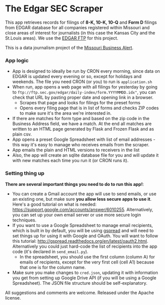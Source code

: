 # The Edgar SEC Scraper

This app retrieves records for filings of **8-K, 10-K, 10-Q** and **Form D** filings from EDGAR database for all companies registered within Missouri and close areas of interest for journalists (in this case the Kansas City and the St.Louis areas). We use the [EDGAR FTP](ftp://ftp.sec.gov/edgar) for this project.

This is a data journalism project of the [Missouri Business Alert](http://www.missouribusinessalert.com).

### App logic

* App is designed to ideally be run by CRON every morning, since data on EDGAR is updated every evening or so, except for holidays and weekends. The file you need CRON (or you) to run is ```application.sh```
* When run, app opens a web page with all filings for yesterday by going to ```ftp://ftp.sec.gov/edgar/daily-index/form.YYYYMMDD.idx"```, you can check that URL by pasting proper date and opening link in a browser.
  * Scrapes that page and looks for filings for the preset forms
  * Opens every filing page that is in list of forms and checks ZIP codes to make sure it's the area we're interested in.
* If there are matches for form type and based on the zip code in the Business Address field, we have a match. At the end all matches are written to an HTML page generated by Flask and Frozen Flask and as plain csv.
* App opens a preset Google Spreadsheet with list of email addresses - this way it's easy to manage who receives emails from the scraper.
* App emails the plain and HTML versions to receivers in the list
* Also, the app will create an sqlite database file for you and will update it with new matches each time you run it (or CRON runs it).


### Setting thing up

**There are several important things you need to do to run this app!**:
+ You can create a Gmail account the app will use to send emails, or use an existing one, but make sure **you allow less secure apps to use it**. Here's a good tutorial on what is needed: https://support.google.com/accounts/answer/6010255. Alternatively, you can set up your own email server or use more secure login techniques.
+ If you want to use a Google Spreadsheet to manage email recipients, which is built in by default, you will be using [gspread](https://github.com/burnash/gspread) and will need to set things up for using it with Google and OAuth. You will want to follow this tutorial: http://gspread.readthedocs.org/en/latest/oauth2.html. Alternatively you could just hard-code the list of recipients into the app code (it's declared in ```send_email.py```).
  + In the spreadsheet, you should use the first column (column A) for emails of recipients, except for the very first cell (cell A1) because that one is for the column name.
+ Make sure you make changes to ```cred.json```, updating it with information you get from setting up Google Drive API (if you will be using a Google Spreadsheet). The JSON file structure should be self-explanatory.

All suggestions and comments are welcome. Released under the Apache license.